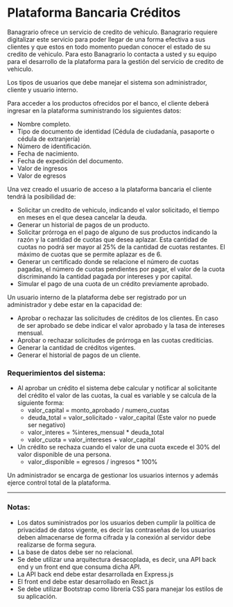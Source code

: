 # Plataforma Bancaria Créditos

Banagrario ofrece un servicio de credito de vehiculo. Banagrario requiere digitalizar este servicio para poder llegar de una forma efectiva a sus clientes y que estos en todo momento puedan conocer el estado de su credito de vehiculo. Para esto Banagrario lo contacta a usted y su equipo para el desarrollo de la plataforma para la gestión del servicio de credito de vehiculo.

Los tipos de usuarios que debe manejar el sistema son administrador, cliente y usuario interno.

Para acceder a los productos ofrecidos por el banco, el cliente deberá ingresar en la plataforma suministrando los siguientes datos:

- Nombre completo.
- Tipo de documento de identidad (Cédula de ciudadanía, pasaporte o cédula de extranjería)
- Número de identificación.
- Fecha de nacimiento.
- Fecha de expedición del documento.
- Valor de ingresos
- Valor de egresos

Una vez creado el usuario de acceso a la plataforma bancaria el cliente tendrá la posibilidad de:
- Solicitar un credito de vehiculo, indicando el valor solicitado, el tiempo en meses en el que desea cancelar la deuda. 
- Generar un historial de pagos de un producto.
- Solicitar prórroga en el pago de alguno de sus productos indicando la razón y la cantidad de cuotas que desea aplazar. Esta cantidad de cuotas no podrá ser mayor al 25% de la cantidad de cuotas restantes. El máximo de cuotas que se permite aplazar es de 6.
- Generar un certificado donde se relacione el número de cuotas pagadas, el número de cuotas pendientes por pagar, el valor de la cuota discriminando la cantidad pagada por intereses y por capital.
- Simular el pago de una cuota de un crédito previamente aprobado.

Un usuario interno de la plataforma debe ser registrado por un administrador y debe estar en la capacidad de:
- Aprobar o rechazar las solicitudes de créditos de los clientes. En caso de ser aprobado se debe indicar el valor aprobado y la tasa de intereses mensual.
- Aprobar o rechazar solicitudes de prórroga en las cuotas crediticias.
- Generar la cantidad de créditos vigentes.
- Generar el historial de pagos de un cliente.

### Requerimientos del sistema:
- Al aprobar un crédito el sistema debe calcular y notificar al solicitante del crédito el valor de las cuotas, la cual es variable y se calcula de la siguiente forma:
    * valor_capital = monto_aprobado / numero_cuotas
    * deuda_total = valor_solicitado - valor_capital (Este valor no puede ser negativo)
    * valor_interes = %interes_mensual * deuda_total
    * valor_cuota = valor_intereses + valor_capital
- Un crédito se rechaza cuando el valor de una cuota excede el 30% del valor disponible de una persona.
    * valor_disponible = egresos / ingresos * 100%

Un administrador se encarga de gestionar los usuarios internos y además ejerce control total de la plataforma.

---------
### Notas:
- Los datos suministrados por los usuarios deben cumplir la política de privacidad de datos vigente, es decir las contraseñas de los usuarios deben almacenarse de forma cifrada y la conexión al servidor debe realizarse de forma segura.
- La base de datos debe ser no relacional.
- Se debe utilizar una arquitectura desacoplada, es decir, una API back end y un front end que consuma dicha API.
- La API back end debe estar desarrollada en Express.js
- El front end debe estar desarrollado en React.js
- Se debe utilizar Bootstrap como librería CSS  para manejar los estilos de su aplicación.